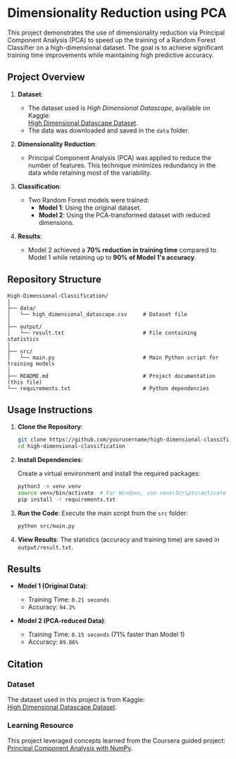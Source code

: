 
# Dimensionality Reduction using PCA

This project demonstrates the use of dimensionality reduction via Principal Component Analysis (PCA) to speed up the training of a Random Forest Classifier on a high-dimensional dataset. The goal is to achieve significant training time improvements while maintaining high predictive accuracy.

## Project Overview

1. **Dataset**:

   - The dataset used is *High Dimensional Datascape*, available on Kaggle:  
     [High Dimensional Datascape Dataset](https://www.kaggle.com/datasets/krishd123/high-dimensional-datascape/data).  
   - The data was downloaded and saved in the `data` folder.

2. **Dimensionality Reduction**:

   - Principal Component Analysis (PCA) was applied to reduce the number of features. This technique minimizes redundancy in the data while retaining most of the variability. 

3. **Classification**:

   - Two Random Forest models were trained:
     - **Model 1**: Using the original dataset.
     - **Model 2**: Using the PCA-transformed dataset with reduced dimensions.

4. **Results**:

   - Model 2 achieved a **70% reduction in training time** compared to Model 1 while retaining up to **90% of Model 1's accuracy**.

## Repository Structure

```
High-Dimensional-Classification/
│
├── data/
│   └── high_dimensional_datascape.csv     # Dataset file
│
├── output/
│   └── result.txt                         # File containing statistics
│
├── src/
│   └── main.py                            # Main Python script for training models
│
├── README.md                              # Project documentation (this file)
└── requirements.txt                       # Python dependencies
```

## Usage Instructions

1. **Clone the Repository**:

   ```bash
   git clone https://github.com/yourusername/high-dimensional-classification.git
   cd high-dimensional-classification
   ```

2. **Install Dependencies**:

   Create a virtual environment and install the required packages:
   ```bash
   python3 -m venv venv
   source venv/bin/activate  # For Windows, use venv\Scripts\activate
   pip install -r requirements.txt
   ```

3. **Run the Code**:
   Execute the main script from the `src` folder:
   ```bash
   python src/main.py
   ```

4. **View Results**:
   The statistics (accuracy and training time) are saved in `output/result.txt`.

## Results

- **Model 1 (Original Data)**:
  - Training Time: `0.21 seconds`
  - Accuracy: `94.2%`

- **Model 2 (PCA-reduced Data)**:
  - Training Time: `0.15 seconds` (71% faster than Model 1)
  - Accuracy: `89.86%`

## Citation

### Dataset
The dataset used in this project is from Kaggle:  
[High Dimensional Datascape Dataset](https://www.kaggle.com/datasets/krishd123/high-dimensional-datascape/data).

### Learning Resource
This project leveraged concepts learned from the Coursera guided project:  
[Principal Component Analysis with NumPy](https://www.coursera.org/projects/principal-component-analysis-numpy).
